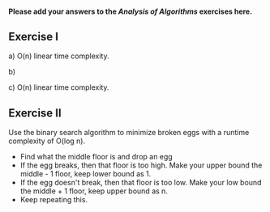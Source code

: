 #### Please add your answers to the **_Analysis of Algorithms_** exercises here.

## Exercise I

a) O(n) linear time complexity.

b)

c) O(n) linear time complexity.

## Exercise II

Use the binary search algorithm to minimize broken eggs with a runtime complexity of O(log n).

- Find what the middle floor is and drop an egg
- If the egg breaks, then that floor is too high. Make your upper bound the middle - 1 floor, keep lower bound as 1.
- If the egg doesn't break, then that floor is too low. Make your low bound the middle + 1 floor, keep upper bound as n.
- Keep repeating this.
